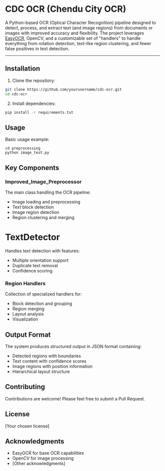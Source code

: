 # CDC OCR (Chendu City OCR)

A Python-based OCR (Optical Character Recognition) pipeline designed to detect, process, and extract text (and image regions) from documents or images with improved accuracy and flexibility. The project leverages [EasyOCR](https://github.com/JaidedAI/EasyOCR), OpenCV, and a customizable set of "handlers" to handle everything from rotation detection, text-like region clustering, and fewer false positives in text detection.

---

## Installation

1. Clone the repository:

```bash
git clone https://github.com/yourusername/cdc-ocr.git
cd cdc-ocr
```

2. Install dependencies:

```bash
pip install -r requirements.txt
```


## Usage

Basic usage example:

```
cd preprocessing
python image_test.py
```


## Key Components

### Improved_Image_Preprocessor

The main class handling the OCR pipeline:

- Image loading and preprocessing
- Text block detection
- Image region detection
- Region clustering and merging

# TextDetector

Handles text detection with features:

- Multiple orientation support
- Duplicate text removal
- Confidence scoring

### Region Handlers

Collection of specialized handlers for:

- Block detection and grouping
- Region merging
- Layout analysis
- Visualization

## Output Format

The system produces structured output in JSON format containing:

- Detected regions with boundaries
- Text content with confidence scores
- Image regions with position information
- Hierarchical layout structure

## Contributing

Contributions are welcome! Please feel free to submit a Pull Request.

## License

[Your chosen license]

## Acknowledgments

- EasyOCR for base OCR capabilities
- OpenCV for image processing
- [Other acknowledgments]
